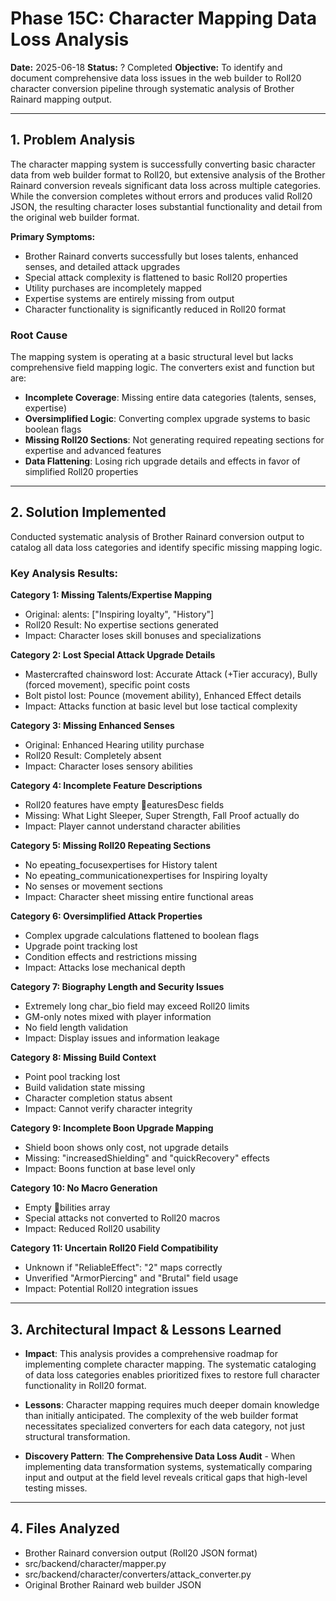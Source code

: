 # Phase 15C: Character Mapping Data Loss Analysis

**Date:** 2025-06-18
**Status:** ? Completed
**Objective:** To identify and document comprehensive data loss issues in the web builder to Roll20 character conversion pipeline through systematic analysis of Brother Rainard mapping output.

---

## 1. Problem Analysis

The character mapping system is successfully converting basic character data from web builder format to Roll20, but extensive analysis of the Brother Rainard conversion reveals significant data loss across multiple categories. While the conversion completes without errors and produces valid Roll20 JSON, the resulting character loses substantial functionality and detail from the original web builder format.

**Primary Symptoms:**
- Brother Rainard converts successfully but loses talents, enhanced senses, and detailed attack upgrades
- Special attack complexity is flattened to basic Roll20 properties
- Utility purchases are incompletely mapped
- Expertise systems are entirely missing from output
- Character functionality is significantly reduced in Roll20 format

### Root Cause

The mapping system is operating at a basic structural level but lacks comprehensive field mapping logic. The converters exist and function but are:
- **Incomplete Coverage**: Missing entire data categories (talents, senses, expertise)
- **Oversimplified Logic**: Converting complex upgrade systems to basic boolean flags
- **Missing Roll20 Sections**: Not generating required repeating sections for expertise and advanced features
- **Data Flattening**: Losing rich upgrade details and effects in favor of simplified Roll20 properties

---

## 2. Solution Implemented

Conducted systematic analysis of Brother Rainard conversion output to catalog all data loss categories and identify specific missing mapping logic.

### Key Analysis Results:

**Category 1: Missing Talents/Expertise Mapping**
- Original: 	alents: ["Inspiring loyalty", "History"]
- Roll20 Result: No expertise sections generated
- Impact: Character loses skill bonuses and specializations

**Category 2: Lost Special Attack Upgrade Details**
- Mastercrafted chainsword lost: Accurate Attack (+Tier accuracy), Bully (forced movement), specific point costs
- Bolt pistol lost: Pounce (movement ability), Enhanced Effect details
- Impact: Attacks function at basic level but lose tactical complexity

**Category 3: Missing Enhanced Senses**
- Original: Enhanced Hearing utility purchase
- Roll20 Result: Completely absent
- Impact: Character loses sensory abilities

**Category 4: Incomplete Feature Descriptions**
- Roll20 features have empty eaturesDesc fields
- Missing: What Light Sleeper, Super Strength, Fall Proof actually do
- Impact: Player cannot understand character abilities

**Category 5: Missing Roll20 Repeating Sections**
- No epeating_focusexpertises for History talent
- No epeating_communicationexpertises for Inspiring loyalty
- No senses or movement sections
- Impact: Character sheet missing entire functional areas

**Category 6: Oversimplified Attack Properties**
- Complex upgrade calculations flattened to boolean flags
- Upgrade point tracking lost
- Condition effects and restrictions missing
- Impact: Attacks lose mechanical depth

**Category 7: Biography Length and Security Issues**
- Extremely long char_bio field may exceed Roll20 limits
- GM-only notes mixed with player information
- No field length validation
- Impact: Display issues and information leakage

**Category 8: Missing Build Context**
- Point pool tracking lost
- Build validation state missing
- Character completion status absent
- Impact: Cannot verify character integrity

**Category 9: Incomplete Boon Upgrade Mapping**
- Shield boon shows only cost, not upgrade details
- Missing: "increasedShielding" and "quickRecovery" effects
- Impact: Boons function at base level only

**Category 10: No Macro Generation**
- Empty bilities array
- Special attacks not converted to Roll20 macros
- Impact: Reduced Roll20 usability

**Category 11: Uncertain Roll20 Field Compatibility**
- Unknown if "ReliableEffect": "2" maps correctly
- Unverified "ArmorPiercing" and "Brutal" field usage
- Impact: Potential Roll20 integration issues

---

## 3. Architectural Impact & Lessons Learned

- **Impact**: This analysis provides a comprehensive roadmap for implementing complete character mapping. The systematic cataloging of data loss categories enables prioritized fixes to restore full character functionality in Roll20 format.

- **Lessons**: Character mapping requires much deeper domain knowledge than initially anticipated. The complexity of the web builder format necessitates specialized converters for each data category, not just structural transformation.

- **Discovery Pattern**: **The Comprehensive Data Loss Audit** - When implementing data transformation systems, systematically comparing input and output at the field level reveals critical gaps that high-level testing misses.

---

## 4. Files Analyzed

- Brother Rainard conversion output (Roll20 JSON format)
- src/backend/character/mapper.py
- src/backend/character/converters/attack_converter.py
- Original Brother Rainard web builder JSON
